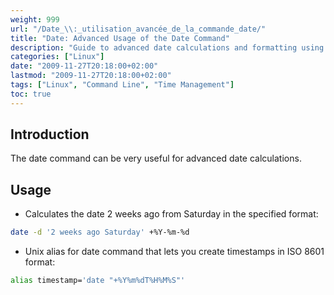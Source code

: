 ```yaml
---
weight: 999
url: "/Date_\\:_utilisation_avancée_de_la_commande_date/"
title: "Date: Advanced Usage of the Date Command"
description: "Guide to advanced date calculations and formatting using the Linux date command, including examples for calculating past dates and creating ISO 8601 timestamps."
categories: ["Linux"]
date: "2009-11-27T20:18:00+02:00"
lastmod: "2009-11-27T20:18:00+02:00"
tags: ["Linux", "Command Line", "Time Management"]
toc: true
---
```


## Introduction

The date command can be very useful for advanced date calculations.

## Usage

* Calculates the date 2 weeks ago from Saturday in the specified format:

```bash
date -d '2 weeks ago Saturday' +%Y-%m-%d
```

* Unix alias for date command that lets you create timestamps in ISO 8601 format:

```bash
alias timestamp='date "+%Y%m%dT%H%M%S"'
```

